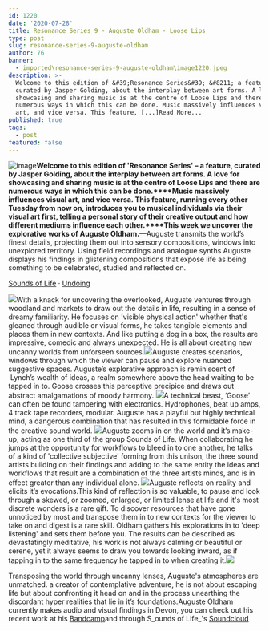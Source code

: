 ```yaml
---
id: 1220
date: '2020-07-28'
title: Resonance Series 9 - Auguste Oldham - Loose Lips
type: post
slug: resonance-series-9-auguste-oldham
author: 76
banner:
  - imported\resonance-series-9-auguste-oldham\image1220.jpeg
description: >-
  Welcome to this edition of &#39;Resonance Series&#39; &#8211; a feature,
  curated by Jasper Golding, about the interplay between art forms. A love for
  showcasing and sharing music is at the centre of Loose Lips and there are
  numerous ways in which this can be done. Music massively influences visual
  art, and vice versa. This feature, [...]Read More...
published: true
tags:
  - post
featured: false
---
```

![image](../imported\resonance-series-9-auguste-oldham\image1220.jpeg)**Welcome to this edition of 'Resonance Series' – a feature, curated by Jasper Golding, about the interplay between art forms. A love for showcasing and sharing music is at the centre of Loose Lips and there are numerous ways in which this can be done.****Music massively influences visual art, and vice versa. This feature, running every other Tuesday from now on, introduces you to musical individuals via their visual art first, telling a personal story of their creative output and how different mediums influence each other.****This week we uncover the explorative works of Auguste Oldham.**—Auguste transmits the world’s finest details, projecting them out into sensory compositions, windows into unexplored territory. Using field recordings and analogue synths Auguste displays his findings in glistening compositions that expose life as being something to be celebrated, studied and reflected on.

[Sounds of Life](https://soundcloud.com/700ok "Sounds of Life") · [Undoing](https://soundcloud.com/700ok/undoing "Undoing")

![](https://lh6.googleusercontent.com/Yoj8iGlB6uJN2vZYS0V-swhsfOWEi8aqlEQFHZoKE3JKSqbM6a-F5DGspmEcewemKPVqaePQFSmf-fuiUNG0BLKUkPh-tS-Cpj0WRghZASP798EkL3cflqcDUbDqz_Uc3uDUkhYb)With a knack for uncovering the overlooked, Auguste ventures through woodland and markets to draw out the details in life, resulting in a sense of dreamy familiarity. He focuses on 'visible physical action' whether that's gleaned through audible or visual forms, he takes tangible elements and places them in new contexts. And like putting a dog in a box, the results are impressive, comedic and always unexpected. He is all about creating new uncanny worlds from unforseen sources.![](https://lh5.googleusercontent.com/0kRAgvyfITbhKIveccPo6ZMz6TuYq5rSXxBUNUFYFkyTq0Dx3k_5PUUboh_oRLnE-rEEXtqGcPpKbZkIUpeefpV7ZdGssXjOSUId5ryDiqRvaD6PrQg_9tkPwdWp7CAT5dXWqC0Y)Auguste creates scenarios, windows through which the viewer can pause and explore nuanced suggestive spaces. Auguste’s explorative approach is reminiscent of  Lynch’s wealth of ideas, a realm somewhere above the head waiting to be tapped in to. Goose crosses this perceptive precipice and draws out abstract amalgamations of moody harmony. ![](https://lh5.googleusercontent.com/dLpNjZZvioQSVkublOUIHXIWX4tjGFfWIGmSbyQfuqXPE4h6uS4W4ncrPA8muTQ2AyrbrRQLZ5w-J4UWHSKfJTRLxBSLjvlu7Uz5K0OhN6ernuL0PAiYG3Y-2KuCko8Ix2OwMOxV)A technical beast, ‘Goose’ can often be found tampering with electronics. Hydrophones, beat up amps, 4 track tape recorders, modular. Auguste has a playful but highly technical mind, a dangerous combination that has resulted in this formidable force in the creative sound world. ![](https://lh3.googleusercontent.com/_xP0-w9WEIgWhWgaIxHyxXLoQqULQwRUSve5MHJHZLzXgKFN1mutzzekQ9a2DP2LG3n6CxlfF3TZSXxF97w2eL2_H2p1W1H8rUSATyPc8gdD2oi2eVz3eMWq6IR9rmgymVqo1LUB)Auguste zooms in on the world and it’s make-up, acting as one third of the group Sounds of Life. When collaborating he jumps at the opportunity for workflows to bleed in to one another, he talks of a kind of 'collective subjective' forming from this unison, the three sound artists building on their findings and adding to the same entity the ideas and workflows that result are a combination of the three artists minds, and is in effect greater than any individual alone. ![](https://lh4.googleusercontent.com/768nCaqnsmcOU2xttp7Ha8V8q5IxiEZy-0iSSA4CoJna6PwV1cmX9dnlaQ-67pCHXV68g9va6Kb0qg6vFkTjiXGQe_s1F5yRmk1n5QztxMEM6Mdp3LZwBmuaG9zyirMqcrEDE3Ma)Auguste reflects on reality and elicits it’s evocations.This kind of reflection is so valuable, to pause and look through a skewed, or zoomed, enlarged, or limited lense at life and it's most discrete wonders is a rare gift. To discover resources that have gone unnoticed by most and transpose them in to new contexts for the viewer to take on and digest is a rare skill. Oldham gathers his explorations in to 'deep listening' and sets them before you. The results can be described as devastatingly meditative, his work is not always calming or beautiful or serene, yet it always seems to draw you towards looking inward, as if tapping in to the same frequency he tapped in to when creating it.![](https://lh4.googleusercontent.com/SoXMQDqC-R8YpleGS6UCuIChS7Z7rK0HcUyQq-_yYheq5U92bLAy8uc7yNNsU5jYoZ-OKLC53ycPwoCHngTYDRaLmGGEH_RFVP49F-nCqArN6eTQDYe6_xxsiPpJD8PU74pbObX9)

Transposing the world through uncanny lenses, Auguste's atmospheres are unmatched. a creator of contemplative adventure, he is not about escaping life but about confronting it head on and in the process unearthing the discordant hyper realities that lie in it’s foundations.Auguste Oldham currently makes audio and visual findings in Devon, you can check out his recent work at his [](https://augusteoldham.bandcamp.com/?fbclid=IwAR3bzZ-GZ9NyesFKUjtpwNKNBMEoxB-QMnAPRgyo2WQHOvt89LOFSF_md7U)[Bandcamp](https://augusteoldham.bandcamp.com/?fbclid=IwAR3bzZ-GZ9NyesFKUjtpwNKNBMEoxB-QMnAPRgyo2WQHOvt89LOFSF_md7U)and through S_ounds of Life_'s [](https://soundcloud.com/700ok?fbclid=IwAR3XX791WwbFWFnYIoLtx9NBrJry-GKQiXlNvNnmo9JxRHzzXfmdbuFoaoI)[Soundcloud](https://soundcloud.com/700ok?fbclid=IwAR3XX791WwbFWFnYIoLtx9NBrJry-GKQiXlNvNnmo9JxRHzzXfmdbuFoaoI)
